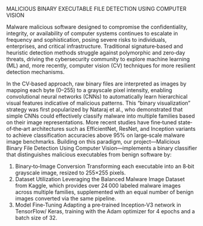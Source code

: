 MALICIOUS BINARY EXECUTABLE FILE DETECTION USING COMPUTER VISION

Malware malicious software designed to compromise the confidentiality, integrity, or availability of computer systems continues to escalate in frequency and sophistication, posing severe risks to individuals, enterprises, and critical infrastructure. Traditional signature‐based and heuristic detection methods struggle against polymorphic and zero‐day threats, driving the cybersecurity community to explore machine learning (ML) and, more recently, computer vision (CV) techniques for more resilient detection mechanisms.

In the CV‐based approach, raw binary files are interpreted as images by mapping each byte (0–255) to a grayscale pixel intensity, enabling convolutional neural networks (CNNs) to automatically learn hierarchical visual features indicative of malicious patterns. This “binary visualization” strategy was first popularized by Nataraj et al., who demonstrated that simple CNNs could effectively classify malware into multiple families based on their image representations. More recent studies have fine‐tuned state‐of‐the‐art architectures such as EfficientNet, ResNet, and Inception variants to achieve classification accuracies above 95% on large‐scale malware image benchmarks.
Building on this paradigm, our project—Malicious Binary File Detection Using Computer Vision—implements a binary classifier that distinguishes malicious executables from benign software by:
1. Binary‑to‑Image Conversion
Transforming each executable into an 8‑bit grayscale image, resized to 255×255 pixels.
2. Dataset Utilization
Leveraging the Balanced Malware Image Dataset from Kaggle, which provides over 24 000 labeled malware images across multiple families,
supplemented with an equal number of benign images converted via the same pipeline.
3. Model Fine‑Tuning
Adapting a pre‑trained Inception‑V3 network in TensorFlow/ Keras, training with the Adam optimizer for 4 epochs and a batch size of 32.
